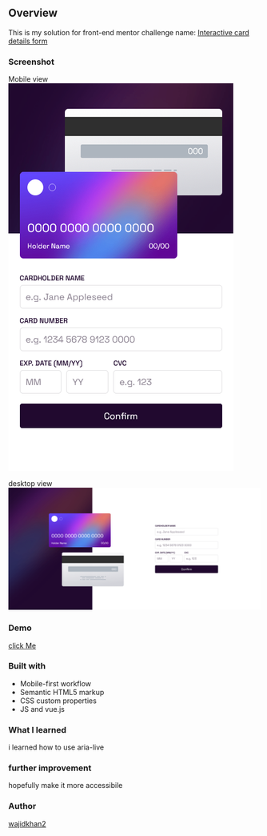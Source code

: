 ## Overview
This is my solution for front-end mentor challenge name: [Interactive card details form](https://www.frontendmentor.io/challenges/interactive-card-details-form-XpS8cKZDWw)

### Screenshot
Mobile view\
![](./Screenshots/mobile.png)

desktop view\
![](./Screenshots/desktop.png)

### Demo
[click Me](https://wajidkhan2-frontendmentor-challenges.github.io/interactive-card-details-form-main/)

### Built with
- Mobile-first workflow
- Semantic HTML5 markup
- CSS custom properties
- JS and vue.js

### What I learned
i learned how to use aria-live

### further improvement
hopefully make it more accessibile


### Author 
[wajidkhan2](https://github.com/wajidkhan2)
